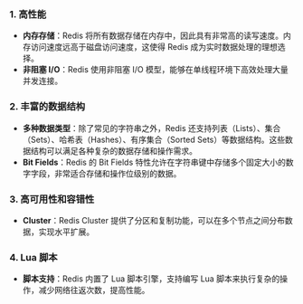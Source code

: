 ### 1. **高性能**

- **内存存储**：Redis 将所有数据存储在内存中，因此具有非常高的读写速度。内存访问速度远高于磁盘访问速度，这使得 Redis
  成为实时数据处理的理想选择。
- **非阻塞 I/O**：Redis 使用非阻塞 I/O 模型，能够在单线程环境下高效处理大量并发连接。

### 2. **丰富的数据结构**

- **多种数据类型**：除了常见的字符串之外，Redis 还支持列表（Lists）、集合（Sets）、哈希表（Hashes）、有序集合（Sorted
  Sets）等数据结构。这些数据结构可以满足各种复杂的数据存储和操作需求。
- **Bit Fields**：Redis 的 Bit Fields 特性允许在字符串键中存储多个固定大小的数字字段，非常适合存储和操作位级别的数据。

### 3. **高可用性和容错性**

- **Cluster**：Redis Cluster 提供了分区和复制功能，可以在多个节点之间分布数据，实现水平扩展。

### 4. **Lua 脚本**

- **脚本支持**：Redis 内置了 Lua 脚本引擎，支持编写 Lua 脚本来执行复杂的操作，减少网络往返次数，提高性能。
